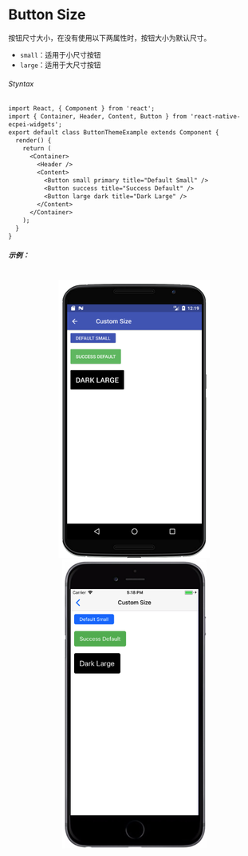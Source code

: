 # Button Size
按钮尺寸大小，在没有使用以下两属性时，按钮大小为默认尺寸。

+ `small`：适用于小尺寸按钮
+ `large`：适用于大尺寸按钮

###### Styntax

```
import React, { Component } from 'react';
import { Container, Header, Content, Button } from 'react-native-ecpei-widgets';
export default class ButtonThemeExample extends Component {
  render() {
    return (
      <Container>
        <Header />
        <Content>
          <Button small primary title="Default Small" />
          <Button success title="Success Default" />
          <Button large dark title="Dark Large" />
        </Content>
      </Container>
    );
  }
}
```

##### 示例：
<br />

<div align=center >
<img src="images/ButtonSize-android.png" />
<img src="images/ButtonSize-ios.png" /> 
</div>